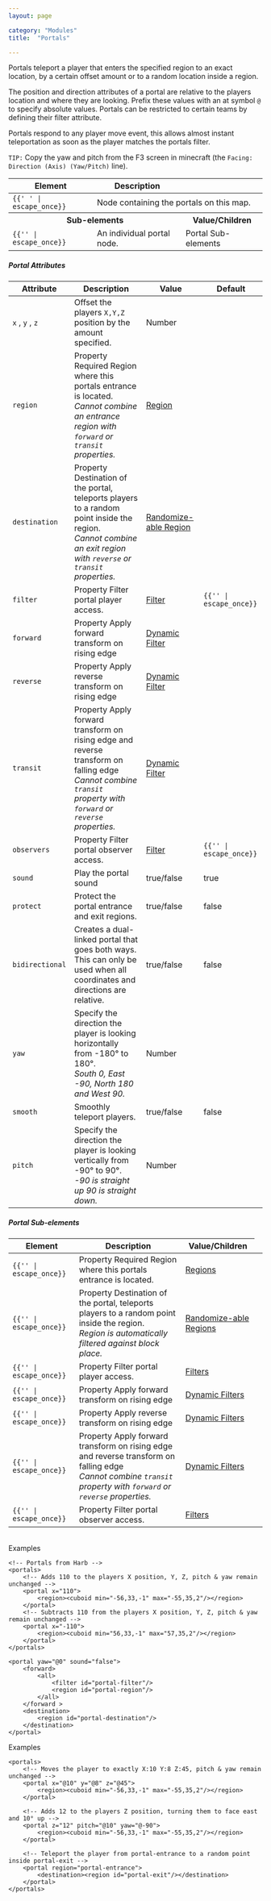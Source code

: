 ```yaml
---
layout: page

category: "Modules"
title:  "Portals"

---
```


Portals teleport a player that enters the specified region to an exact location, by a certain offset amount or to a random location inside a region.

The position and direction attributes of a portal are relative to the players location and where they are looking. Prefix these values with an at symbol `@` to specify absolute values. Portals can be restricted to certain teams by defining their filter attribute.

Portals respond to any player move event, this allows almost instant teleportation as soon as the player matches the portals filter.

`TIP:` Copy the yaw and pitch from the F3 screen in minecraft (the `Facing: Direction (Axis) (Yaw/Pitch)` line).
<div class='table-responsive'>
  <table class='table table-striped table-condensed'>
    <thead>
      <tr>
        <th>Element</th>
        <th>Description</th>
        <th></th>
      </tr>
    </thead>
    <tbody>
      <tr>
        <td>
          <span class='highlight'>
            <code>{{'<portals> </portals>' | escape_once}}</code>
          </span>
        </td>
        <td colspan='2'>Node containing the portals on this map.</td>
      </tr>
      <tr>
        <th colspan='2'>Sub-elements</th>
        <th>Value/Children</th>
      </tr>
      <tr>
        <td>
          <span class='highlight'>
            <code>{{'<portal>' | escape_once}}</code>
          </span>
        </td>
        <td>An individual portal node.</td>
        <td>
          <span class='label label-default'>Portal Sub-elements</span>
        </td>
      </tr>
    </tbody>
  </table>
</div>
<h5>Portal Attributes</h5>
<div class='table-responsive'>
  <table class='table table-striped table-condensed'>
    <thead>
      <tr>
        <th>Attribute</th>
        <th>Description</th>
        <th>Value</th>
        <th>Default</th>
      </tr>
    </thead>
    <tbody>
      <tr>
        <td>
          <code>x</code>
          ,
          <code>y</code>
          ,
          <code>z</code>
        </td>
        <td>Offset the players <code>X,Y,Z</code> position by the amount specified.</td>
        <td>
          <span class='label label-primary'>Number</span>
        </td>
        <td></td>
      </tr>
      <tr>
        <td>
          <code>region</code>
        </td>
        <td>
          <span class='label label-default' title='Can be either this attribute or a sub-element.'>Property</span>
          <span class='label label-danger'>Required</span>
          Region where this portals entrance is located.
          <br/>
          <i>Cannot combine an entrance region with <code>forward</code> or <code>transit</code> properties.</i>
        </td>
        <td>
          <a href='/modules/regions'>Region</a>
        </td>
        <td></td>
      </tr>
      <tr>
        <td>
          <code>destination</code>
        </td>
        <td>
          <span class='label label-default' title='Can be either this attribute or a sub-element.'>Property</span>
          Destination of the portal, teleports players to a random point inside the region.
          <br/>
          <i>Cannot combine an exit region with <code>reverse</code> or <code>transit</code> properties.</i>
        </td>
        <td>
          <a href='/modules/regions'>Randomize-able Region</a>
        </td>
        <td></td>
      </tr>
      <tr>
        <td>
          <code>filter</code>
        </td>
        <td>
          <span class='label label-default' title='Can be either this attribute or a sub-element.'>Property</span>
          Filter portal player access.
        </td>
        <td>
          <a href='/modules/filters'>Filter</a>
        </td>
        <td>
          <code>{{'<always/>' | escape_once}}</code>
        </td>
      </tr>
      <tr>
        <td>
          <code>forward</code>
        </td>
        <td>
          <span class='label label-default' title='Can be either this attribute or a sub-element.'>Property</span>
          Apply forward transform on rising edge
        </td>
        <td>
          <a href='/modules/filters'>Dynamic Filter</a>
        </td>
        <td></td>
      </tr>
      <tr>
        <td>
          <code>reverse</code>
        </td>
        <td>
          <span class='label label-default' title='Can be either this attribute or a sub-element.'>Property</span>
          Apply reverse transform on rising edge
        </td>
        <td>
          <a href='/modules/filters'>Dynamic Filter</a>
        </td>
        <td></td>
      </tr>
      <tr>
        <td>
          <code>transit</code>
        </td>
        <td>
          <span class='label label-default' title='Can be either this attribute or a sub-element.'>Property</span>
          Apply forward transform on rising edge and reverse transform on falling edge
          <br/>
          <i>Cannot combine <code>transit</code> property with <code>forward</code> or <code>reverse</code> properties.</i>
        </td>
        <td>
          <a href='/modules/filters'>Dynamic Filter</a>
        </td>
        <td></td>
      </tr>
      <tr>
        <td>
          <code>observers</code>
        </td>
        <td>
          <span class='label label-default' title='Can be either this attribute or a sub-element.'>Property</span>
          Filter portal observer access.
        </td>
        <td>
          <a href='/modules/filters'>Filter</a>
        </td>
        <td>
          <code>{{'<always/>' | escape_once}}</code>
        </td>
      </tr>
      <tr>
        <td>
          <code>sound</code>
        </td>
        <td>Play the portal sound</td>
        <td>
          <span class='label label-primary'>true/false</span>
        </td>
        <td>true</td>
      </tr>
      <tr>
        <td>
          <code>protect</code>
        </td>
        <td>Protect the portal entrance and exit regions.</td>
        <td>
          <span class='label label-primary'>true/false</span>
        </td>
        <td>false</td>
      </tr>
      <tr>
        <td>
          <code>bidirectional</code>
        </td>
        <td>Creates a dual-linked portal that goes both ways. This can only be used when all coordinates and directions are relative.</td>
        <td>
          <span class='label label-primary'>true/false</span>
        </td>
        <td>false</td>
      </tr>
      <tr>
        <td>
          <code>yaw</code>
        </td>
        <td>
          Specify the direction the player is looking horizontally from -180&deg; to 180&deg;.
          <br/>
          <i>South 0, East -90, North 180 and West 90.</i>
        </td>
        <td>
          <span class='label label-primary'>Number</span>
        </td>
        <td></td>
      </tr>
      <tr>
        <td>
          <code>smooth</code>
        </td>
        <td>Smoothly teleport players.</td>
        <td>
          <span class='label label-primary'>true/false</span>
        </td>
        <td>false</td>
      </tr>
      <tr>
        <td>
          <code>pitch</code>
        </td>
        <td>
          Specify the direction the player is looking vertically from -90&deg; to 90&deg;.
          <br/>
          <i>-90 is straight up 90 is straight down.</i>
        </td>
        <td>
          <span class='label label-primary'>Number</span>
        </td>
        <td></td>
      </tr>
    </tbody>
  </table>
</div>
<h5>Portal Sub-elements</h5>
<div class='table-responsive'>
  <table class='table table-striped table-condensed'>
    <thead>
      <tr>
        <th>Element</th>
        <th>Description</th>
        <th>Value/Children</th>
      </tr>
    </thead>
    <tbody>
      <tr>
        <td>
          <span class='highlight'>
            <code>{{'<region>' | escape_once}}</code>
          </span>
        </td>
        <td>
          <span class='label label-default' title='Can be either this sub-element or an attribute.'>Property</span>
          <span class='label label-danger'>Required</span>
          Region where this portals entrance is located.
        </td>
        <td>
          <a href='/modules/regions'>Regions</a>
        </td>
      </tr>
      <tr>
        <td>
          <span class='highlight'>
            <code>{{'<destination>' | escape_once}}</code>
          </span>
        </td>
        <td>
          <span class='label label-default' title='Can be either this sub-element or an attribute.'>Property</span>
          Destination of the portal, teleports players to a random point inside the region.
          <br/>
          <i>Region is automatically filtered against block place.</i>
        </td>
        <td>
          <a href='/modules/regions'>Randomize-able Regions</a>
        </td>
      </tr>
      <tr>
        <td>
          <span class='highlight'>
            <code>{{'<filter>' | escape_once}}</code>
          </span>
        </td>
        <td>
          <span class='label label-default' title='Can be either this sub-element or an attribute.'>Property</span>
          Filter portal player access.
        </td>
        <td>
          <a href='/modules/filters'>Filters</a>
        </td>
      </tr>
      <tr>
        <td>
          <span class='highlight'>
            <code>{{'<forward>' | escape_once}}</code>
          </span>
        </td>
        <td>
          <span class='label label-default' title='Can be either this sub-element or an attribute.'>Property</span>
          Apply forward transform on rising edge
        </td>
        <td>
          <a href='/modules/filters'>Dynamic Filters</a>
        </td>
        <td></td>
      </tr>
      <tr>
        <td>
          <span class='highlight'>
            <code>{{'<reverse>' | escape_once}}</code>
          </span>
        </td>
        <td>
          <span class='label label-default' title='Can be either this sub-element or an attribute.'>Property</span>
          Apply reverse transform on rising edge
        </td>
        <td>
          <a href='/modules/filters'>Dynamic Filters</a>
        </td>
        <td></td>
      </tr>
      <tr>
        <td>
          <span class='highlight'>
            <code>{{'<transit>' | escape_once}}</code>
          </span>
        </td>
        <td>
          <span class='label label-default' title='Can be either this sub-element or an attribute.'>Property</span>
          Apply forward transform on rising edge and reverse transform on falling edge
          <br/>
          <i>Cannot combine <code>transit</code> property with <code>forward</code> or <code>reverse</code> properties.</i>
        </td>
        <td>
          <a href='/modules/filters'>Dynamic Filters</a>
        </td>
        <td></td>
      </tr>
      <tr>
        <td>
          <span class='highlight'>
            <code>{{'<observers>' | escape_once}}</code>
          </span>
        </td>
        <td>
          <span class='label label-default' title='Can be either this sub-element or an attribute.'>Property</span>
          Filter portal observer access.
        </td>
        <td>
          <a href='/modules/filters'>Filters</a>
        </td>
      </tr>
    </tbody>
  </table>
</div>
<br/>
Examples

    <!-- Portals from Harb -->
    <portals>
        <!-- Adds 110 to the players X position, Y, Z, pitch & yaw remain unchanged -->
        <portal x="110">
            <region><cuboid min="-56,33,-1" max="-55,35,2"/></region>
        </portal>
        <!-- Subtracts 110 from the players X position, Y, Z, pitch & yaw remain unchanged -->
        <portal x="-110">
            <region><cuboid min="56,33,-1" max="57,35,2"/></region>
        </portal>
    </portals>

    <portal yaw="@0" sound="false">
        <forward>
            <all>
                <filter id="portal-filter"/>
                <region id="portal-region"/>
            </all>
        </forward >
        <destination>
            <region id="portal-destination"/>
        </destination>
    </portal>
<p>
  <a class='btn btn-primary btn-xs btn-more collapsed' data-target='#collapse-portal-example' data-toggle='collapse'>Examples</a>
</p>
<div class='collapse' id='collapse-portal-example' markdown='1'>

    <portals>
        <!-- Moves the player to exactly X:10 Y:8 Z:45, pitch & yaw remain unchanged -->
        <portal x="@10" y="@8" z="@45">
            <region><cuboid min="-56,33,-1" max="-55,35,2"/></region>
        </portal>

        <!-- Adds 12 to the players Z position, turning them to face east and 10° up -->
        <portal z="12" pitch="@10" yaw="@-90">
            <region><cuboid min="-56,33,-1" max="-55,35,2"/></region>
        </portal>

        <!-- Teleport the player from portal-entrance to a random point inside portal-exit -->
        <portal region="portal-entrance">
            <destination><region id="portal-exit"/></destination>
        </portal>
    </portals>

</div>
